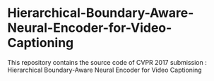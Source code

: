 # Hierarchical-Boundary-Aware-Neural-Encoder-for-Video-Captioning
This repository contains the source code of CVPR 2017 submission : Hierarchical Boundary-Aware Neural Encoder for Video Captioning
